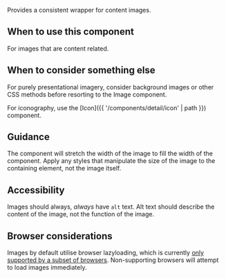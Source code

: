 Provides a consistent wrapper for content images.

## When to use this component

For images that are content related.

## When to consider something else

For purely presentational imagery, consider background images or other CSS methods before resorting to the Image component.

For iconography, use the [Icon]({{ '/components/detail/icon' | path }}) component.

## Guidance

The component will stretch the width of the image to fill the width of the component. Apply any styles that manipulate the size of the image to the containing element, not the image itself.

## Accessibility

Images should always, _always_ have `alt` text. Alt text should describe the content of the image, not the function of the image.

## Browser considerations

Images by default utilise browser lazyloading, which is currently [only supported by a subset of browsers](https://caniuse.com/#feat=loading-lazy-attr). Non-supporting browsers will attempt to load images immediately.
